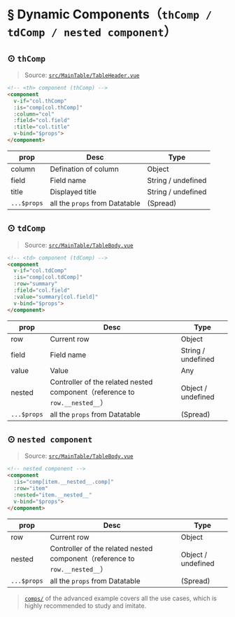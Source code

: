 # § Dynamic Components（`thComp / tdComp / nested component`）

## ⊙ `thComp`

> Source: [`src/MainTable/TableHeader.vue`](https://github.com/OneWayTech/vue2-datatable/blob/master/src/MainTable/TableHeader.vue)

```html
<!-- <th> component (thComp) -->
<component
  v-if="col.thComp"
  :is="comp[col.thComp]"
  :column="col"
  :field="col.field"
  :title="col.title"
  v-bind="$props">
</component>
```

| prop | Desc | Type |
|---|---|---|
| column | Defination of column | Object |
| field | Field name | String / undefined |
| title | Displayed title | String / undefined |
| `...$props` | all the `props` from Datatable | (Spread) |

## ⊙ `tdComp`

> Source: [`src/MainTable/TableBody.vue`](https://github.com/OneWayTech/vue2-datatable/blob/master/src/MainTable/TableBody.vue)

```html
<!-- <td> component (tdComp) -->
<component
  v-if="col.tdComp"
  :is="comp[col.tdComp]"
  :row="summary"
  :field="col.field"
  :value="summary[col.field]"
  v-bind="$props">
</component>
```

| prop | Desc | Type |
|---|---|---|
| row | Current row | Object |
| field | Field name | String / undefined |
| value | Value | Any |
| nested | Controller of the related nested component（reference to `row.__nested__`） | Object / undefined |
| `...$props` | all the `props` from Datatable | (Spread) |

## ⊙ `nested component`

> Source: [`src/MainTable/TableBody.vue`](https://github.com/OneWayTech/vue2-datatable/blob/master/src/MainTable/TableBody.vue)

```html
<!-- nested component -->
<component
  :is="comp[item.__nested__.comp]"
  :row="item"
  :nested="item.__nested__"
  v-bind="$props">
</component>
```

| prop | Desc | Type |
|---|---|---|
| row | Current row | Object |
| nested | Controller of the related nested component（reference to `row.__nested__`） | Object / undefined |
| `...$props` | all the `props` from Datatable | (Spread) |

> [`comps/`](https://github.com/OneWayTech/vue2-datatable/blob/master/examples/src/Advanced/comps) of the advanced example covers all the use cases, which is highly recommended to study and imitate.
